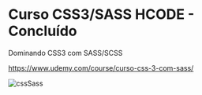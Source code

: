 # Curso CSS3/SASS HCODE - Concluído
Dominando CSS3 com SASS/SCSS 

https://www.udemy.com/course/curso-css-3-com-sass/

![cssSass](https://user-images.githubusercontent.com/57469942/133173645-83de38f7-a67d-422a-8d53-803884903e53.png)


